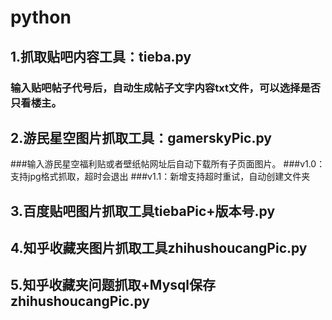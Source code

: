 # python
## 1.抓取贴吧内容工具：tieba.py
### 输入贴吧帖子代号后，自动生成帖子文字内容txt文件，可以选择是否只看楼主。
## 2.游民星空图片抓取工具：gamerskyPic.py
###输入游民星空福利贴或者壁纸帖网址后自动下载所有子页面图片。
###v1.0：支持jpg格式抓取，超时会退出
###v1.1：新增支持超时重试，自动创建文件夹
## 3.百度贴吧图片抓取工具tiebaPic+版本号.py
## 4.知乎收藏夹图片抓取工具zhihushoucangPic.py
## 5.知乎收藏夹问题抓取+Mysql保存zhihushoucangPic.py
